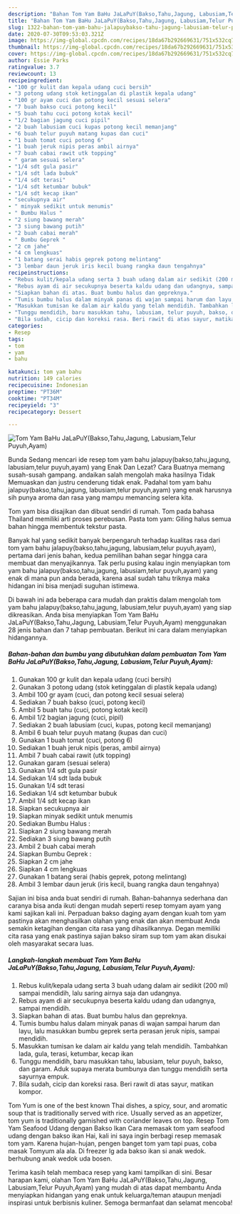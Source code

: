 ```yaml
---
description: "Bahan Tom Yam BaHu JaLaPuY(Bakso,Tahu,Jagung, Labusiam,Telur Puyuh,Ayam) | Cara Masak Tom Yam BaHu JaLaPuY(Bakso,Tahu,Jagung, Labusiam,Telur Puyuh,Ayam) Yang Lezat"
title: "Bahan Tom Yam BaHu JaLaPuY(Bakso,Tahu,Jagung, Labusiam,Telur Puyuh,Ayam) | Cara Masak Tom Yam BaHu JaLaPuY(Bakso,Tahu,Jagung, Labusiam,Telur Puyuh,Ayam) Yang Lezat"
slug: 1322-bahan-tom-yam-bahu-jalapuybakso-tahu-jagung-labusiam-telur-puyuh-ayam-cara-masak-tom-yam-bahu-jalapuybakso-tahu-jagung-labusiam-telur-puyuh-ayam-yang-lezat
date: 2020-07-30T09:53:03.321Z
image: https://img-global.cpcdn.com/recipes/18da67b292669631/751x532cq70/tom-yam-bahu-jalapuybaksotahujagung-labusiamtelur-puyuhayam-foto-resep-utama.jpg
thumbnail: https://img-global.cpcdn.com/recipes/18da67b292669631/751x532cq70/tom-yam-bahu-jalapuybaksotahujagung-labusiamtelur-puyuhayam-foto-resep-utama.jpg
cover: https://img-global.cpcdn.com/recipes/18da67b292669631/751x532cq70/tom-yam-bahu-jalapuybaksotahujagung-labusiamtelur-puyuhayam-foto-resep-utama.jpg
author: Essie Parks
ratingvalue: 3.7
reviewcount: 13
recipeingredient:
- "100 gr kulit dan kepala udang cuci bersih"
- "3 potong udang stok ketinggalan di plastik kepala udang"
- "100 gr ayam cuci dan potong kecil sesuai selera"
- "7 buah bakso cuci potong kecil"
- "5 buah tahu cuci potong kotak kecil"
- "1/2 bagian jagung cuci pipil"
- "2 buah labusiam cuci kupas potong kecil memanjang"
- "6 buah telur puyuh matang kupas dan cuci"
- "1 buah tomat cuci potong 6"
- "1 buah jeruk nipis peras ambil airnya"
- "7 buah cabai rawit utk topping"
- " garam sesuai selera"
- "1/4 sdt gula pasir"
- "1/4 sdt lada bubuk"
- "1/4 sdt terasi"
- "1/4 sdt ketumbar bubuk"
- "1/4 sdt kecap ikan"
- "secukupnya air"
- " minyak sedikit untuk menumis"
- " Bumbu Halus "
- "2 siung bawang merah"
- "3 siung bawang putih"
- "2 buah cabai merah"
- " Bumbu Geprek "
- "2 cm jahe"
- "4 cm lengkuas"
- "1 batang serai habis geprek potong melintang"
- "3 lembar daun jeruk iris kecil buang rangka daun tengahnya"
recipeinstructions:
- "Rebus kulit/kepala udang serta 3 buah udang dalam air sedikit (200 ml) sampai mendidih, lalu saring airnya saja dan udangnya."
- "Rebus ayam di air secukupnya beserta kaldu udang dan udangnya, sampai mendidih."
- "Siapkan bahan di atas. Buat bumbu halus dan gepreknya."
- "Tumis bumbu halus dalam minyak panas di wajan sampai harum dan layu, lalu masukkan bumbu geprek serta perasan jeruk nipis, sampai mendidih."
- "Masukkan tumisan ke dalam air kaldu yang telah mendidih. Tambahkan lada, gula, terasi, ketumbar, kecap ikan"
- "Tunggu mendidih, baru masukkan tahu, labusiam, telur puyuh, bakso, dan garam. Aduk supaya merata bumbunya dan tunggu mendidih serta sayurnya empuk."
- "Bila sudah, cicip dan koreksi rasa. Beri rawit di atas sayur, matikan kompor."
categories:
- Resep
tags:
- tom
- yam
- bahu

katakunci: tom yam bahu 
nutrition: 149 calories
recipecuisine: Indonesian
preptime: "PT36M"
cooktime: "PT34M"
recipeyield: "3"
recipecategory: Dessert

---
```



![Tom Yam BaHu JaLaPuY(Bakso,Tahu,Jagung, Labusiam,Telur Puyuh,Ayam)](https://img-global.cpcdn.com/recipes/18da67b292669631/751x532cq70/tom-yam-bahu-jalapuybaksotahujagung-labusiamtelur-puyuhayam-foto-resep-utama.jpg)

Bunda Sedang mencari ide resep tom yam bahu jalapuy(bakso,tahu,jagung, labusiam,telur puyuh,ayam) yang Enak Dan Lezat? Cara Buatnya memang susah-susah gampang. andaikan salah mengolah maka hasilnya Tidak Memuaskan dan justru cenderung tidak enak. Padahal tom yam bahu jalapuy(bakso,tahu,jagung, labusiam,telur puyuh,ayam) yang enak harusnya sih punya aroma dan rasa yang mampu memancing selera kita.

Tom yam bisa disajikan dan dibuat sendiri di rumah. Tom pada bahasa Thailand memiliki arti proses perebusan. Pasta tom yam: Giling halus semua bahan hingga membentuk tekstur pasta.

Banyak hal yang sedikit banyak berpengaruh terhadap kualitas rasa dari tom yam bahu jalapuy(bakso,tahu,jagung, labusiam,telur puyuh,ayam), pertama dari jenis bahan, kedua pemilihan bahan segar hingga cara membuat dan menyajikannya. Tak perlu pusing kalau ingin menyiapkan tom yam bahu jalapuy(bakso,tahu,jagung, labusiam,telur puyuh,ayam) yang enak di mana pun anda berada, karena asal sudah tahu triknya maka hidangan ini bisa menjadi suguhan istimewa.


Di bawah ini ada beberapa cara mudah dan praktis dalam mengolah tom yam bahu jalapuy(bakso,tahu,jagung, labusiam,telur puyuh,ayam) yang siap dikreasikan. Anda bisa menyiapkan Tom Yam BaHu JaLaPuY(Bakso,Tahu,Jagung, Labusiam,Telur Puyuh,Ayam) menggunakan 28 jenis bahan dan 7 tahap pembuatan. Berikut ini cara dalam menyiapkan hidangannya.

<!--inarticleads1-->

##### Bahan-bahan dan bumbu yang dibutuhkan dalam pembuatan Tom Yam BaHu JaLaPuY(Bakso,Tahu,Jagung, Labusiam,Telur Puyuh,Ayam):

1. Gunakan 100 gr kulit dan kepala udang (cuci bersih)
1. Gunakan 3 potong udang (stok ketinggalan di plastik kepala udang)
1. Ambil 100 gr ayam (cuci, dan potong kecil sesuai selera)
1. Sediakan 7 buah bakso (cuci, potong kecil)
1. Ambil 5 buah tahu (cuci, potong kotak kecil)
1. Ambil 1/2 bagian jagung (cuci, pipil)
1. Sediakan 2 buah labusiam (cuci, kupas, potong kecil memanjang)
1. Ambil 6 buah telur puyuh matang (kupas dan cuci)
1. Gunakan 1 buah tomat (cuci, potong 6)
1. Sediakan 1 buah jeruk nipis (peras, ambil airnya)
1. Ambil 7 buah cabai rawit (utk topping)
1. Gunakan  garam (sesuai selera)
1. Gunakan 1/4 sdt gula pasir
1. Sediakan 1/4 sdt lada bubuk
1. Gunakan 1/4 sdt terasi
1. Sediakan 1/4 sdt ketumbar bubuk
1. Ambil 1/4 sdt kecap ikan
1. Siapkan secukupnya air
1. Siapkan  minyak sedikit untuk menumis
1. Sediakan  Bumbu Halus :
1. Siapkan 2 siung bawang merah
1. Sediakan 3 siung bawang putih
1. Ambil 2 buah cabai merah
1. Siapkan  Bumbu Geprek :
1. Siapkan 2 cm jahe
1. Siapkan 4 cm lengkuas
1. Gunakan 1 batang serai (habis geprek, potong melintang)
1. Ambil 3 lembar daun jeruk (iris kecil, buang rangka daun tengahnya)


Sajian ini bisa anda buat sendiri di rumah. Bahan-bahannya sederhana dan caranya bisa anda ikuti dengan mudah seperti resep tomyam ayam yang kami sajikan kali ini. Perpaduan bakso daging ayam dengan kuah tom yam pastinya akan menghasilkan olahan yang enak dan akan membuat Anda semakin ketagihan dengan cita rasa yang dihasilkannya. Degan memiliki cita rasa yang enak pastinya sajian bakso siram sup tom yam akan disukai oleh masyarakat secara luas. 

<!--inarticleads2-->

##### Langkah-langkah membuat Tom Yam BaHu JaLaPuY(Bakso,Tahu,Jagung, Labusiam,Telur Puyuh,Ayam):

1. Rebus kulit/kepala udang serta 3 buah udang dalam air sedikit (200 ml) sampai mendidih, lalu saring airnya saja dan udangnya.
1. Rebus ayam di air secukupnya beserta kaldu udang dan udangnya, sampai mendidih.
1. Siapkan bahan di atas. Buat bumbu halus dan gepreknya.
1. Tumis bumbu halus dalam minyak panas di wajan sampai harum dan layu, lalu masukkan bumbu geprek serta perasan jeruk nipis, sampai mendidih.
1. Masukkan tumisan ke dalam air kaldu yang telah mendidih. Tambahkan lada, gula, terasi, ketumbar, kecap ikan
1. Tunggu mendidih, baru masukkan tahu, labusiam, telur puyuh, bakso, dan garam. Aduk supaya merata bumbunya dan tunggu mendidih serta sayurnya empuk.
1. Bila sudah, cicip dan koreksi rasa. Beri rawit di atas sayur, matikan kompor.


Tom Yum is one of the best known Thai dishes, a spicy, sour, and aromatic soup that is traditionally served with rice. Usually served as an appetizer, tom yum is traditionally garnished with coriander leaves on top. Resep Tom Yam Seafood Udang dengan Bakso Ikan Cara memasak tom yam seafood udang dengan bakso ikan Hai, kali ini saya ingin berbagi resep memasak tom yam. Karena hujan-hujan, pengen banget tom yam tapi puas, coba masak Tomyum ala ala. Di freezer lg ada bakso ikan si anak wedok. berhubung anak wedok uda bosen. 

Terima kasih telah membaca resep yang kami tampilkan di sini. Besar harapan kami, olahan Tom Yam BaHu JaLaPuY(Bakso,Tahu,Jagung, Labusiam,Telur Puyuh,Ayam) yang mudah di atas dapat membantu Anda menyiapkan hidangan yang enak untuk keluarga/teman ataupun menjadi inspirasi untuk berbisnis kuliner. Semoga bermanfaat dan selamat mencoba!
